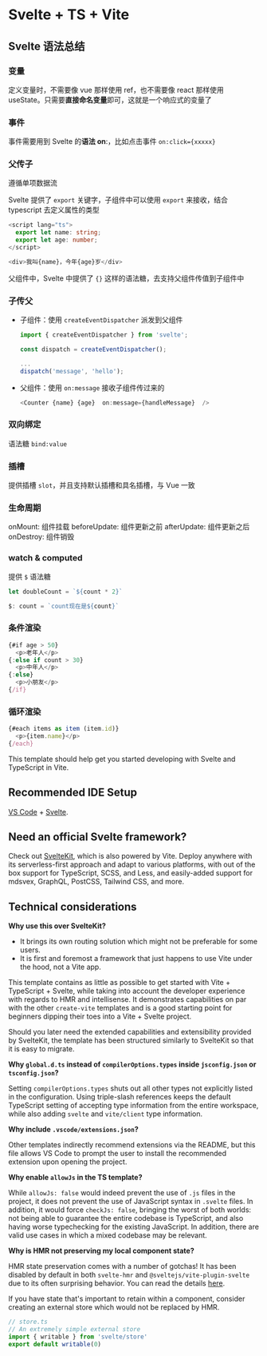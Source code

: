 # Svelte + TS + Vite

## Svelte 语法总结

### 变量

定义变量时，不需要像 vue 那样使用 ref，也不需要像 react 那样使用 useState。只需要**直接命名变量**即可，这就是一个响应式的变量了

### 事件

事件需要用到 Svelte 的**语法 on**:，比如点击事件 `on:click={xxxxx}`

### 父传子

遵循单项数据流

Svelte 提供了 `export` 关键字，子组件中可以使用 `export` 来接收，结合 typescript 去定义属性的类型

```ts
<script lang="ts">
  export let name: string;
  export let age: number;
</script>

<div>我叫{name}，今年{age}岁</div>
```

父组件中，Svelte 中提供了 `{}` 这样的语法糖，去支持父组件传值到子组件中

### 子传父

- 子组件：使用 `createEventDispatcher` 派发到父组件

  ```ts
  import { createEventDispatcher } from 'svelte';

  const dispatch = createEventDispatcher();

  ...
  dispatch('message', 'hello');
  ```

- 父组件：使用 `on:message` 接收子组件传过来的

  ```ts
  <Counter {name} {age}  on:message={handleMessage}  />
  ```

### 双向绑定

语法糖 `bind:value`

### 插槽

提供插槽 `slot`，并且支持默认插槽和具名插槽，与 Vue 一致

### 生命周期

onMount: 组件挂载
beforeUpdate: 组件更新之前
afterUpdate: 组件更新之后
onDestroy: 组件销毁

### watch & computed

提供 `$` 语法糖

```js
let doubleCount = `${count * 2}`

$: count = `count现在是${count}`
```

### 条件渲染

```js
{#if age > 50}
  <p>老年人</p>
{:else if count > 30}
  <p>中年人</p>
{:else}
  <p>小朋友</p>
{/if}
```

### 循环渲染

```js
{#each items as item (item.id)}
  <p>{item.name}</p>
{/each}
```

This template should help get you started developing with Svelte and TypeScript in Vite.

## Recommended IDE Setup

[VS Code](https://code.visualstudio.com/) + [Svelte](https://marketplace.visualstudio.com/items?itemName=svelte.svelte-vscode).

## Need an official Svelte framework?

Check out [SvelteKit](https://github.com/sveltejs/kit#readme), which is also powered by Vite. Deploy anywhere with its serverless-first approach and adapt to various platforms, with out of the box support for TypeScript, SCSS, and Less, and easily-added support for mdsvex, GraphQL, PostCSS, Tailwind CSS, and more.

## Technical considerations

**Why use this over SvelteKit?**

- It brings its own routing solution which might not be preferable for some users.
- It is first and foremost a framework that just happens to use Vite under the hood, not a Vite app.

This template contains as little as possible to get started with Vite + TypeScript + Svelte, while taking into account the developer experience with regards to HMR and intellisense. It demonstrates capabilities on par with the other `create-vite` templates and is a good starting point for beginners dipping their toes into a Vite + Svelte project.

Should you later need the extended capabilities and extensibility provided by SvelteKit, the template has been structured similarly to SvelteKit so that it is easy to migrate.

**Why `global.d.ts` instead of `compilerOptions.types` inside `jsconfig.json` or `tsconfig.json`?**

Setting `compilerOptions.types` shuts out all other types not explicitly listed in the configuration. Using triple-slash references keeps the default TypeScript setting of accepting type information from the entire workspace, while also adding `svelte` and `vite/client` type information.

**Why include `.vscode/extensions.json`?**

Other templates indirectly recommend extensions via the README, but this file allows VS Code to prompt the user to install the recommended extension upon opening the project.

**Why enable `allowJs` in the TS template?**

While `allowJs: false` would indeed prevent the use of `.js` files in the project, it does not prevent the use of JavaScript syntax in `.svelte` files. In addition, it would force `checkJs: false`, bringing the worst of both worlds: not being able to guarantee the entire codebase is TypeScript, and also having worse typechecking for the existing JavaScript. In addition, there are valid use cases in which a mixed codebase may be relevant.

**Why is HMR not preserving my local component state?**

HMR state preservation comes with a number of gotchas! It has been disabled by default in both `svelte-hmr` and `@sveltejs/vite-plugin-svelte` due to its often surprising behavior. You can read the details [here](https://github.com/rixo/svelte-hmr#svelte-hmr).

If you have state that's important to retain within a component, consider creating an external store which would not be replaced by HMR.

```ts
// store.ts
// An extremely simple external store
import { writable } from 'svelte/store'
export default writable(0)
```
